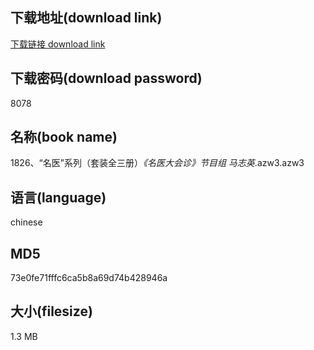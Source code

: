 ## 下载地址(download link)
[下载链接 download link](https://voluble-croquembouche-d321dc.netlify.app/?s=1826%E3%80%81%E2%80%9C%E5%90%8D%E5%8C%BB%E2%80%9D%E7%B3%BB%E5%88%97%EF%BC%88%E5%A5%97%E8%A3%85%E5%85%A8%E4%B8%89%E5%86%8C%EF%BC%89_%E3%80%8A%E5%90%8D%E5%8C%BB%E5%A4%A7%E4%BC%9A%E8%AF%8A%E3%80%8B%E8%8A%82%E7%9B%AE%E7%BB%84+%E9%A9%AC%E5%BF%97%E8%8B%B1_.azw3)

## 下载密码(download password)
8078

## 名称(book name)
1826、“名医”系列（套装全三册）_《名医大会诊》节目组 马志英_.azw3.azw3

## 语言(language)
chinese

## MD5
73e0fe71fffc6ca5b8a69d74b428946a

## 大小(filesize)
1.3 MB
